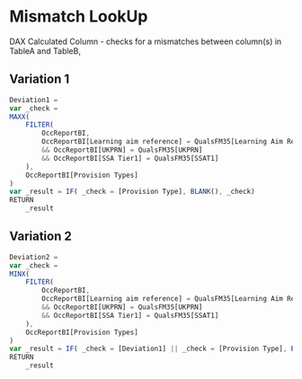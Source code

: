 # Mismatch LookUp
DAX Calculated Column - checks for a mismatches between column(s) in TableA and TableB, 


## Variation 1
```ts
Deviation1 = 
var _check = 
MAXX(
    FILTER(
        OccReportBI,
        OccReportBI[Learning aim reference] = QualsFM35[Learning Aim Ref Number]
        && OccReportBI[UKPRN] = QualsFM35[UKPRN]
        && OccReportBI[SSA Tier1] = QualsFM35[SSAT1]
    ),
    OccReportBI[Provision Types]
)
var _result = IF( _check = [Provision Type], BLANK(), _check)
RETURN
    _result
```

## Variation 2
```ts
Deviation2 = 
var _check = 
MINX(
    FILTER(
        OccReportBI,
        OccReportBI[Learning aim reference] = QualsFM35[Learning Aim Ref Number]
        && OccReportBI[UKPRN] = QualsFM35[UKPRN]
        && OccReportBI[SSA Tier1] = QualsFM35[SSAT1]
    ),
    OccReportBI[Provision Types]
)
var _result = IF( _check = [Deviation1] || _check = [Provision Type], BLANK(), _check)
RETURN
    _result
 ```
